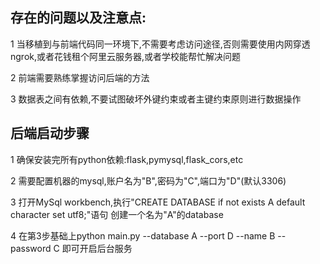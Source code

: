 ## 存在的问题以及注意点:
1 当移植到与前端代码同一环境下,不需要考虑访问途径,否则需要使用内网穿透ngrok,或者花钱租个阿里云服务器,或者学校能帮忙解决问题

2 前端需要熟练掌握访问后端的方法

3 数据表之间有依赖,不要试图破坏外键约束或者主键约束原则进行数据操作

## 后端启动步骤
1 确保安装完所有python依赖:flask,pymysql,flask_cors,etc

2 需要配置机器的mysql,账户名为"B",密码为"C",端口为"D"(默认3306)

3 打开MySql workbench,执行"CREATE DATABASE if not exists A default character set utf8;"语句 创建一个名为"A"的database

4 在第3步基础上python main.py --database A  --port D --name B --password C 即可开启后台服务